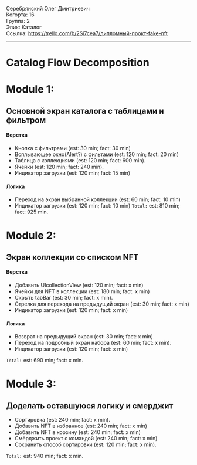 Серебрянский Олег Дмитриевич
<br /> Когорта: 16
<br /> Группа: 2
<br /> Эпик: Каталог
<br /> Ссылка: https://trello.com/b/2Si7cea7/дипломный-прокт-fake-nft

<hr>

# Catalog Flow Decomposition

# Module 1:

## Основной экран каталога с таблицами и фильтром

#### Верстка
- Кнопка с фильтрами (est: 30 min; fact: 30 min)
- Всплывающее окно(Alert?) с фильтами (est: 120 min; fact: 20 min)
- Таблица с коллекциями (est: 120 min; fact: 600 min).
- Ячейки (est: 120 min; fact: 240 min).
- Индикатор загрузки (est: 120 min; fact: 15 min)



#### Логика
- Переход на экран выбранной коллекции (est: 60 min; fact: 10 min)
- Индикатор загрузки (est: 120 min; fact: 10 min)
`Total:` est: 810 min; fact: 925 min.


# Module 2:

## Экран коллекции со списком NFT

#### Верстка
- Добавить UIcollectionView (est: 120 min; fact: x min)
- Ячейки для NFT в коллекции (est: 180 min; fact: x min)
- Скрыть tabBar (est: 30 min; fact: x min).
- Стрелка для перехода на предыдущий экран (est: 30 min; fact: x min)
- Индикатор загрузки (est: 120 min; fact: x min)

#### Логика
- Возврат на предыдущий экран (est: 30 min; fact: x min)
- Переход на подробный экран набора (est: 60 min; fact: x min).
- Индикатор загрузки (est: 120 min; fact: x min)


`Total:` est: 690 min; fact: x min.

# Module 3:

## Доделать оставшуюся логику и смерджит

- Сортировка (est: 240 min; fact: x min).
- Добавить NFT в избранное (est: 240 min; fact: x min)
- Добавить NFT в корзину (est: 240 min; fact: x min)
- Смёрджить проект с командой (est: 240 min; fact: x min)
- Сохранить способ сортировки (est: 120 min; fact: x min).

`Total:` est: 940 min; fact: x min.
